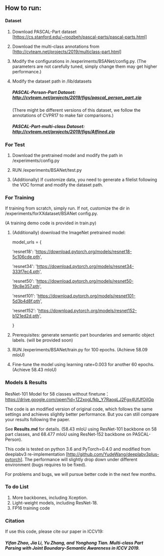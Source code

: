 ## How to run:

#### Dataset

1. Download PASCAL-Part dataset [https://cs.stanford.edu/~roozbeh/pascal-parts/pascal-parts.html]

2. Download the multi-class annotations from [http://cvteam.net/projects/2019/multiclass-part.html]

3. Modify the configurations in /experiments/BSANet/config.py. (The parameters are not carefully tuned, simply change them may get higher performance.)

4. Modify the dataset path in /lib/datasets

   ##### PASCAL-Person-Part Dataset:  http://cvteam.net/projects/2019/figs/pascal_person_part.zip

   (There might be different versions of this dataset, we follow the annotations of CVPR17 to make fair comparisons.)

   ##### PASCAL-Part-multi-class Dataset: http://cvteam.net/projects/2019/figs/Affined.zip


### For Test

1. Download the pretrained model and modify the path in /experiments/config.py

2. RUN /experiments/BSANet/test.py

3. (Additionally) If customize data, you need to generate a filelist following the VOC format and modify the dataset path.

### For Training 

If training from scratch, simply run. If not, customize the dir in /experiments/forXXdataset/BSANet config.py.

 (A training demo code is provided in train.py)

1. (Additionally) download the ImageNet pretrained model:

   model_urls = {

     'resnet18': 'https://download.pytorch.org/models/resnet18-5c106cde.pth',

     'resnet34': 'https://download.pytorch.org/models/resnet34-333f7ec4.pth',

     'resnet50': 'https://download.pytorch.org/models/resnet50-19c8e357.pth',

     'resnet101': 'https://download.pytorch.org/models/resnet101-5d3b4d8f.pth',

     'resnet152': 'https://download.pytorch.org/models/resnet152-b121ed2d.pth',

   }

2. Prerequisites: generate semantic part boundaries and semantic object labels. (will be provided soon)

3. RUN /experiments/BSANet/train.py for 100 epochs. (Achieve 58.09 mIoU)

4. Fine-tune the model using learning rate=0.003 for another 60 epochs.  (Achieve 58.43 mIoU)

   

   


### Models & Results
ResNet-101 Model for 58 classes without finetune：https://drive.google.com/open?id=1Z2xogLfkb_Y7RaoqLJ2Fgx4UfJfOjIGp

The code is an modified version of original code, which follows the same settings and achieves slightly better performance. But you can still compare your results following the paper.

See **Results.md** for details. (58.43 mIoU using ResNet-101 backbone on 58 part classes, and 68.477 mIoU using ResNet-152 backbone on PASCAL-Person).

This code is tested on python 3.6 and PyTorch=0.4.0 and modified from deeplabv3 re-implementation [http://github.com/YudeWang/deeplabv3plus-pytorch].
The performance will slightly drop down under different environment (bugs requires to be fixed).

For problems and bugs, we will pursue better code in the next few months.



### To do List

1. More backbones, including Xception.
2. Light-weight models, including ResNet-18.
3. FP16 training code




### Citation


If use this code,  please cite our paper in ICCV19:

##### Yifan Zhao, Jia Li, Yu Zhang, and Yonghong Tian. Multi-class Part Parsing with Joint Boundary-Semantic Awareness in ICCV 2019.
